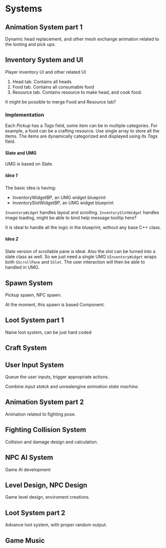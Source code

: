 # Systems

## Animation System part 1
Dynamic head replacement, and other mesh exchange animation related to the looting and pick ups.

## Inventory System and UI
Player inventory UI and other related UI

1. Head tab. Contains all heads
2. Food tab. Contains all consumable food
3. Resource tab. Contains resource to make head, and cook food.

It might be possible to merge Food and Resource tab?


### Implementation
Each *Pickup* has a *Tags* field, some item can be in multiple categories. For example, a food can be a crafting resource.
Use single array to store all the items. The items are dynamically categorized and displayed using its *Tags* field. 

#### Slate and UMG
UMG is based on Slate.

##### Idea 1
The basic idea is having:

* InventoryWidgetBP, an UMG widget blueprint
* InventorySlotWidgetBP, an UMG widget blueprint

`InventoryWidget` handles layout and scrolling. `InventorySlotWidget` handles image loading, might be able to bind help message tooltip here?

It is ideal to handle all the logic in the blueprint, without any base C++ class.

##### Idea 2
Slate version of scrollable pane is ideal. Also the slot can be turned into a slate class as well. So we just need a single UMG `UInventoryWidget` wraps both `SScrollPane` and `SSlot`. The user interaction will then be able to handled in UMG.  

## Spawn System
Pickup spawn, NPC spawn. 

At the moment, this spawn is based Component.

## Loot System part 1
Naive loot system, can be just hard coded



## Craft System



## User Input System
Queue the user inputs, trigger appropriate actions.

Combine *input statck* and unrealengine *animation state machine*.

## Animation System part 2
Animation related to fighting pose.

## Fighting Collision System
Collision and damage design and calculation.




## NPC AI System
Game AI development

## Level Design, NPC Design
Game level design, enviroment creations.


## Loot System part 2
Advance loot system, with proper random output.





## Game Music